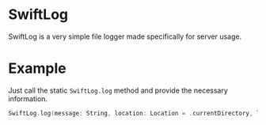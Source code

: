 # SwiftLog
 
SwiftLog is a very simple file logger made specifically for server usage.

# Example
Just call the static ``SwiftLog.log`` method and provide the necessary information.
```swift
SwiftLog.log(message: String, location: Location = .currentDirectory, logType: LogType = .info)
```